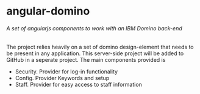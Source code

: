 angular-domino
==============
<h6>A set of angularjs components to work with an IBM Domino back-end</h6>

The project relies heavily on a set of domino design-element that needs to be present in any application. This server-side project  will be added to GitHub in a seperate project.
The main components provided is 
<ul>
<li>Security. Provider for log-in functionality
<li>Config. Provider Keywords and setup
<li>Staff. Provider for easy access to staff information
</ul>
